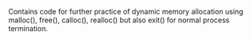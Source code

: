 Contains code for further practice of dynamic memory allocation using malloc(), free(), calloc(), realloc() but also exit() for normal process termination.
